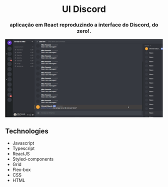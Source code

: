 <h1 align="center"> UI Discord </h1>

<h3 align="center"> aplicação em React reproduzindo a interface do Discord, do zero!. </h3>

<div>
   <img src="./github/discord-clone.gif" alt"discord" />
</div>


## Technologies
- Javascript
- Typescript
- ReactJS
- Styled-components
- Grid
- Flex-box
- CSS
- HTML
